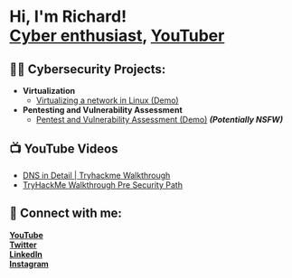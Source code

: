 <h1>Hi, I'm Richard! <br/><a href="https://itrichardrance.com">Cyber enthusiast</a>, <a href="https://www.youtube.com/channel/UCrzaXepdKQUcVuJVpeL4qaQ">YouTuber</a></h1>

<h2>👨‍💻 Cybersecurity Projects:</h2>

- <b>Virtualization</b>
  - [Virtualizing a network in Linux (Demo)](https://itrichardrance.com/wp-content/uploads/2020/11/Linux-Admin.webm)
- <b>Pentesting and Vulnerability Assessment</b>
  - [Pentest and Vulnerability Assessment (Demo)](https://itrichardrance.com/wp-content/uploads/2020/11/zoom-final-procjectC.mp4) <b><i>(Potentially NSFW)</b></i>



<h2>📺 YouTube Videos</h2>

- [DNS in Detail | Tryhackme Walkthrough](https://www.youtube.com/watch?v=S_yjjX4d61s&t=3s)
- [TryHackMe Walkthrough Pre Security Path](https://www.youtube.com/watch?v=tMSjHn5XmQU&t=1s)

<h2> 🤳 Connect with me:</h2>

<a href="https://www.youtube.com/channel/UCrzaXepdKQUcVuJVpeL4qaQ"><b>YouTube</b></a> <br/>
<a href="https://twitter.com/nerdATM"><b>Twitter</b></a> <br/>
<a href="https://www.linkedin.com/in/richardrance"><b>LinkedIn</b></a> <br/>
<a href="https://www.instagram.com/cyberrick23/"><b>Instagram</b></a> <br/>



<!--
**joshmadakor1/joshmadakor1** is a ✨ _special_ ✨ repository because its `README.md` (this file) appears on your GitHub profile.

Here are some ideas to get you started:

- 🔭 I’m currently working on ...
- 🌱 I’m currently learning ...
- 👯 I’m looking to collaborate on ...
- 🤔 I’m looking for help with ...
- 💬 Ask me about ...
- 📫 How to reach me: ...
- 😄 Pronouns: ...
- ⚡ Fun fact: ...
-->
